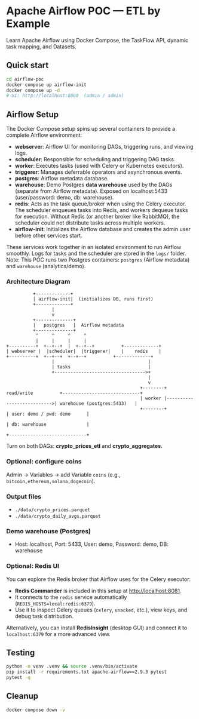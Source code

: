 # Apache Airflow POC — ETL by Example

Learn Apache Airflow using Docker Compose, the TaskFlow API, dynamic task mapping, and Datasets.

## Quick start

```bash
cd airflow-poc
docker compose up airflow-init
docker compose up -d
# UI: http://localhost:8080  (admin / admin)
```

## Airflow Setup

The Docker Compose setup spins up several containers to provide a complete Airflow environment:

- **webserver**: Airflow UI for monitoring DAGs, triggering runs, and viewing logs.
- **scheduler**: Responsible for scheduling and triggering DAG tasks.
- **worker**: Executes tasks (used with Celery or Kubernetes executors).
- **triggerer**: Manages deferrable operators and asynchronous events.
- **postgres**: Airflow metadata database.
- **warehouse**: Demo Postgres **data warehouse** used by the DAGs (separate from Airflow metadata). Exposed on 
localhost:5433 (user/password: demo, db: warehouse).
- **redis**: Acts as the task queue/broker when using the Celery executor. The scheduler enqueues tasks into Redis, and workers dequeue tasks for execution. Without Redis (or another broker like RabbitMQ), the scheduler could not distribute tasks across multiple workers.
- **airflow-init**: Initializes the Airflow database and creates the admin user before other services start.

These services work together in an isolated environment to run Airflow smoothly. Logs for tasks and the scheduler are stored in the `logs/` folder. Note: This POC runs two Postgres containers: `postgres` (Airflow metadata) and `warehouse` (analytics/demo).

### Architecture Diagram

```text
          +-------------+
          | airflow-init|  (initializes DB, runs first)
          +-------------+
                 |
                 v
          +--------------+
          |   postgres   |  Airflow metadata
          +--------------+
           ^     ^     ^     ^
           |     |     |     |
+----------+  +--+--+  |  +--+--+          +-------------+
| webserver |  |scheduler|  |triggerer|    |    redis    |
+----------+  +--+--+  +--+--+          +-------------+
                 |                                   |
                 | tasks                             |
                 +---------------------------------->+
                                                     |
                                                     v
                                                  +--------+        read/write          +-----------------------------+
                                                  | worker |--------------------------->| warehouse (postgres:5433)   |
                                                  +--------+                            | user: demo / pwd: demo      |
                                                                                         | db: warehouse               |
                                                                                         +-----------------------------+
```


Turn on both DAGs: **crypto_prices_etl** and **crypto_aggregates**.

### Optional: configure coins
Admin → Variables → add Variable `coins` (e.g., `bitcoin,ethereum,solana,dogecoin`).

### Output files
- `./data/crypto_prices.parquet`
- `./data/crypto_daily_avgs.parquet`


### Demo warehouse (Postgres)
- Host: localhost, Port: 5433, User: demo, Password: demo, DB: warehouse

### Optional: Redis UI

You can explore the Redis broker that Airflow uses for the Celery executor:

- **Redis Commander** is included in this setup at [http://localhost:8081](http://localhost:8081).
- It connects to the `redis` service automatically (`REDIS_HOSTS=local:redis:6379`).
- Use it to inspect Celery queues (`celery`, `unacked`, etc.), view keys, and debug task distribution.

Alternatively, you can install **RedisInsight** (desktop GUI) and connect it to `localhost:6379` for a more advanced view.

## Testing

```bash
python -m venv .venv && source .venv/bin/activate
pip install -r requirements.txt apache-airflow==2.9.3 pytest
pytest -q
```

## Cleanup
```bash
docker compose down -v
```
